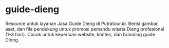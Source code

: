 # guide-dieng
Resource untuk layanan Jasa Guide Dieng di Putratour.id. Berisi gambar, aset, dan file pendukung untuk promosi pemandu wisata Dieng profesional (1–3 hari). Cocok untuk keperluan website, konten, dan branding guide Dieng.
